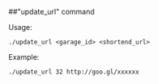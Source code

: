 ##"update_url" command

Usage:
```
./update_url <garage_id> <shortend_url>
```

Example:
```
./update_url 32 http://goo.gl/xxxxxx
```
